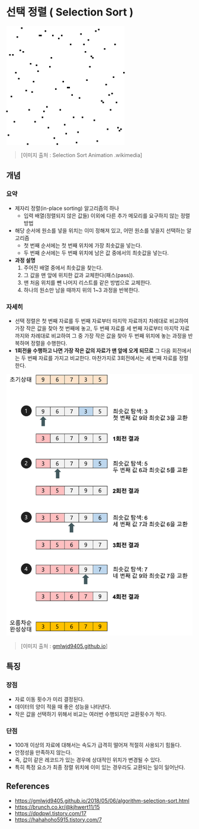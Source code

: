 # 선택 정렬 ( Selection Sort )

![선택정렬](../../../../imgs/selection_sort_animation.gif)

> [이미지 출처 : Selection Sort Animation .wikimedia]

## 개념
### 요약

- 제자리 정렬(in-place sorting) 알고리즘의 하나
  - 입력 배열(정렬되지 않은 값들) 이외에 다른 추가 메모리를 요구하지 않는 정렬 방법
- 해당 순서에 원소를 넣을 위치는 이미 정해져 있고, 어떤 원소를 넣을지 선택하는 알고리즘
  - 첫 번째 순서에는 첫 번째 위치에 가장 최솟값을 넣는다.
  - 두 번째 순서에는 두 번째 위치에 남은 값 중에서의 최솟값을 넣는다.
- **과정 설명**
  1. 주어진 배열 중에서 최솟값을 찾는다.
  2. 그 값을 맨 앞에 위치한 값과 교체한다(패스(pass)).
  3. 맨 처음 위치를 뺀 나머지 리스트를 같은 방법으로 교체한다.
  4. 하나의 원소만 남을 때까지 위의 1~3 과정을 반복한다.

### 자세히

- 선택 정렬은 첫 번째 자료를 두 번째 자료부터 마지막 자료까지 차례대로 비교하여 가장 작은 값을 찾아 첫 번째에 놓고, 두 번째 자료를 세 번째 자료부터 마지막 자료까지와 차례대로 비교하여 그 중 가장 작은 값을 찾아 두 번째 위치에 놓는 과정을 반복하며 정렬을 수행한다.
- **1회전을 수행하고 나면 가장 작은 값의 자료가 맨 앞에 오게 되므로** 그 다음 회전에서는 두 번째 자료를 가지고 비교한다. 마찬가지로 3회전에서는 세 번째 자료를 정렬한다.

![선택정렬이미지](../../../../imgs/selection_sort.png)

> [이미지 출처 : [gmlwjd9405.github.io](https://gmlwjd9405.github.io/2018/05/06/algorithm-selection-sort.html)]

## 특징

### 장점
- 자료 이동 횟수가 미리 결정된다.
- 데이터의 양이 적을 때 좋은 성능을 나타낸다.
- 작은 값을 선택하기 위해서 비교는 여러번 수행되지만 교환횟수가 적다.
### 단점
- 100개 이상의 자료에 대해서는 속도가 급격히 떨어져 적절히 사용되기 힘들다.
- 안정성을 만족하지 않는다.
- 즉, 값이 같은 레코드가 있는 경우에 상대적인 위치가 변경될 수 있다.
- 특히 특정 요소가 최종 정렬 위치에 이미 있는 경우라도 교환되는 일이 일어난다.

## References
- https://gmlwjd9405.github.io/2018/05/06/algorithm-selection-sort.html
- https://brunch.co.kr/@kjhwert11/15
- https://dpdpwl.tistory.com/17
- https://hahahoho5915.tistory.com/7
